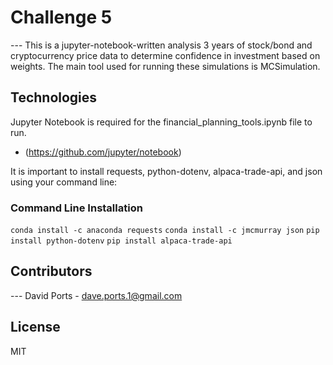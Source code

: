# Challenge 5

--- This is a jupyter-notebook-written analysis 3 years of stock/bond and cryptocurrency price data to determine confidence in investment based on weights.  The main tool used for running these simulations is MCSimulation.

## Technologies

Jupyter Notebook is required for the financial_planning_tools.ipynb file to run. 

* (https://github.com/jupyter/notebook)

It is important to install requests, python-dotenv, alpaca-trade-api, and json using your command line:

### Command Line Installation

```conda install -c anaconda requests```
```conda install -c jmcmurray json```
```pip install python-dotenv```
```pip install alpaca-trade-api```

## Contributors

--- David Ports - dave.ports.1@gmail.com

## License

MIT

